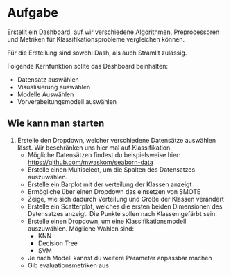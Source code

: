 # Aufgabe

Erstellt ein Dashboard, auf wir verschiedene Algorithmen, Preprocessoren und Metriken für Klassifikationsprobleme vergleichen können.

Für die Erstellung sind sowohl Dash, als auch Stramlit zulässig.

Folgende Kernfunktion sollte das Dashboard beinhalten:

- Datensatz auswählen
- Visualisierung auswählen
- Modelle Auswählen
- Vorverabeitungsmodell auswählen


## Wie kann man starten

1. Erstelle den Dropdown, welcher verschiedene Datensätze auswählen lässt. Wir beschränken uns hier mal auf Klassifikation.
    - Mögliche Datensätzen findest du beispielsweise hier: https://github.com/mwaskom/seaborn-data
    - Erstelle einen Multiselect, um die Spalten des Datensatzes auszuwählen.
    - Erstelle ein Barplot mit der verteilung der Klassen anzeigt
    - Ermögliche über einen Dropdown das einsetzen von SMOTE 
    - Zeige, wie sich dadurch Verteilung und Größe der Klassen verändert
    - Erstelle ein Scatterplot, welches die ersten beiden Dimensionen des Datensatzes anzeigt. Die Punkte sollen nach Klassen gefärbt sein.
    - Erstelle einen Dropdown, um eine Klassifikationsmodell auszuwählen. Mögliche Wahlen sind:
        - KNN
        - Decision Tree
        - SVM
    - Je nach Modell kannst du weitere Parameter anpassbar machen
    - Gib evaluationsmetriken aus